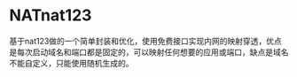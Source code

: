 # NATnat123
基于nat123做的一个简单封装和优化，使用免费接口实现内网的映射穿透，优点是每次启动域名和端口都是固定的，可以映射任何想要的应用或端口，缺点是域名不能自定义，只能使用随机生成的。
